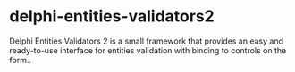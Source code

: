 # delphi-entities-validators2
Delphi Entities Validators 2 is a small framework that provides an easy and ready-to-use interface for entities validation with binding to controls on the form..
